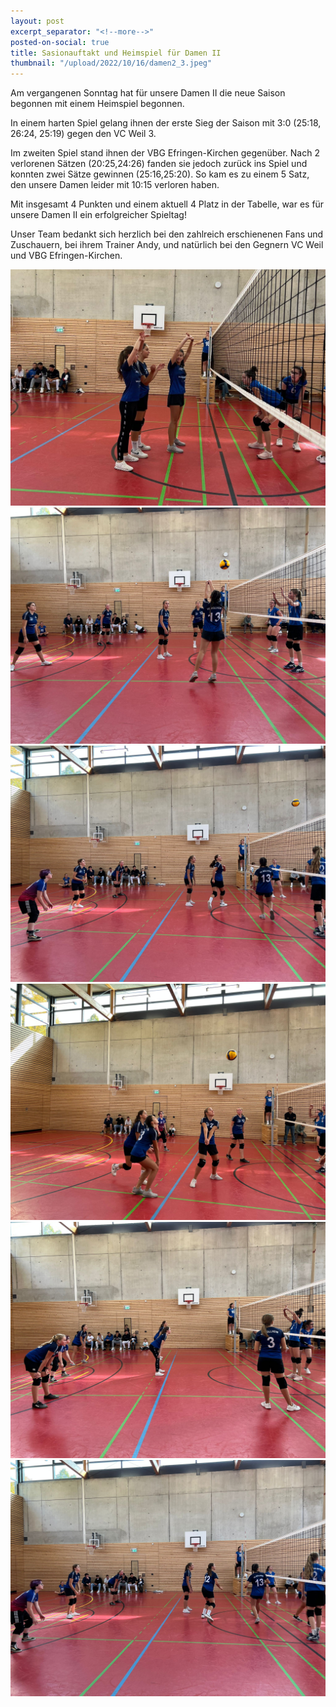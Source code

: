 ```yaml
---
layout: post
excerpt_separator: "<!--more-->"
posted-on-social: true
title: Sasionauftakt und Heimspiel für Damen II
thumbnail: "/upload/2022/10/16/damen2_3.jpeg"
---
```

Am vergangenen Sonntag hat für unsere Damen II die neue Saison begonnen mit einem Heimspiel begonnen.

In einem harten Spiel gelang ihnen der erste Sieg der Saison mit 3:0 (25:18, 26:24, 25:19) gegen den VC Weil 3.

Im zweiten Spiel stand ihnen der VBG Efringen-Kirchen gegenüber. Nach 2 verlorenen Sätzen (20:25,24:26) fanden sie jedoch zurück ins Spiel und konnten zwei Sätze gewinnen (25:16,25:20). So kam es zu einem 5 Satz, den unsere Damen leider mit 10:15 verloren haben.

Mit insgesamt 4 Punkten und einem aktuell 4 Platz in der Tabelle, war es für unsere Damen II ein erfolgreicher Spieltag!

Unser Team bedankt sich herzlich bei den zahlreich erschienenen Fans und Zuschauern, bei ihrem Trainer Andy, und natürlich bei den Gegnern VC Weil und VBG Efringen-Kirchen.

![](/upload/2022/10/16/damen2_1.jpg)![](/upload/2022/10/16/damen2_2.jpeg)![](/upload/2022/10/16/damen2_4.jpeg)![](/upload/2022/10/16/damen2_5.jpeg)![](/upload/2022/10/16/damen2_6.jpeg)![](/upload/2022/10/16/damen2_7.jpeg)